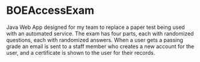 # BOEAccessExam
Java Web App designed for my team to replace a paper test being used with an automated service. The exam has four parts, each with randomized questions, each with randomized answers. When a user gets a passing grade an email is sent to a staff member who creates a new account for the user, and a certificate is shown to the user for their records.
